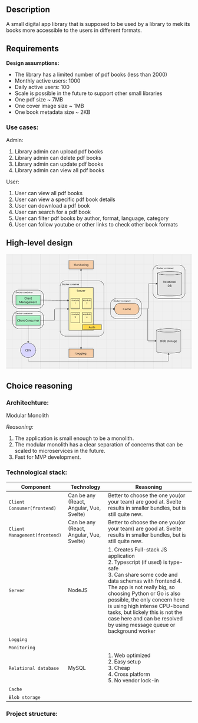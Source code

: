 ## Description

A small digital app library that is supposed to be used by a library to mek its books more accessible to the users in different formats.

## Requirements

**Design assumptions:**

- The library has a limited number of pdf books (less than 2000)
- Monthly active users: 1000
- Daily active users: 100
- Scale is possible in the future to support other small libraries
- One pdf size ~ 7MB
- One cover image size ~ 1MB
- One book metadata size ~ 2KB

### **Use cases:**

Admin:

1. Library admin can upload pdf books
2. Library admin can delete pdf books
3. Library admin can update pdf books
4. Library admin can view all pdf books

User:

1. User can view all pdf books
2. User can view a specific pdf book details
3. User can download a pdf book
4. User can search for a pdf book
5. User can filter pdf books by author, format, language, category
6. User can follow youtube or other links to check other book formats

## High-level design

![high level design](./img/high-level-design.png)

## Choice reasoning

### **Architechture:**

Modular Monolith

_Reasoning:_

1. The application is small enough to be a monolith.
2. The modular monolith has a clear separation of concerns that can be scaled to microservices in the future.
3. Fast for MVP development.

### **Technological stack:**

| Component                     | Technology                               | Reasoning                                                                                                                                                                                                                                                                                                                                                                             |
| ----------------------------- | ---------------------------------------- | ------------------------------------------------------------------------------------------------------------------------------------------------------------------------------------------------------------------------------------------------------------------------------------------------------------------------------------------------------------------------------------- |
| `Client Consumer(frontend)`   | Can be any (React, Angular, Vue, Svelte) | Better to choose the one you(or your team) are good at. Svelte results in smaller bundles, but is still quite new.                                                                                                                                                                                                                                                                    |
| `Client Management(frontend)` | Can be any (React, Angular, Vue, Svelte) | Better to choose the one you(or your team) are good at. Svelte results in smaller bundles, but is still quite new.                                                                                                                                                                                                                                                                    |
| `Server`                      | NodeJS                                   | 1. Creates Full-stack JS application <br> 2. Typescript (if used) is type-safe <br> 3. Can share some code and data schemas with frontend 4. The app is not really big, so choosing Python or Go is also possible, the only concern here is using high intense CPU-bound tasks, but lickely this is not the case here and can be resolved by using message queue or background worker |
| `Logging`                     |                                          |                                                                                                                                                                                                                                                                                                                                                                                       |
| `Monitoring`                  |                                          |                                                                                                                                                                                                                                                                                                                                                                                       |
| `Relational database`         | MySQL                                    | 1. Web optimized <br> 2. Easy setup <br> 3. Cheap <br> 4. Cross platform <br> 5. No vendor lock-in                                                                                                                                                                                                                                                                                    |
| `Cache`                       |                                          |                                                                                                                                                                                                                                                                                                                                                                                       |
| `Blob storage`                |                                          |                                                                                                                                                                                                                                                                                                                                                                                       |

### **Project structure:**
